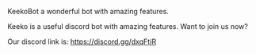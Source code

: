 KeekoBot a wonderful bot with amazing features.

Keeko is a useful discord bot with amazing features. Want to join us now?


Our discord link is: https://discord.gg/dxqFtjR
